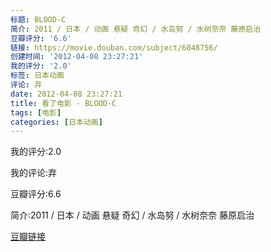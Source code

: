 ```yaml
---
标题: BLOOD-C
简介: 2011 / 日本 / 动画 悬疑 奇幻 / 水岛努 / 水树奈奈 藤原启治
豆瓣评分: '6.6'
链接: https://movie.douban.com/subject/6048756/
创建时间: '2012-04-08 23:27:21'
我的评分: '2.0'
标签: 日本动画
评论: 弃
date: 2012-04-08 23:27:21
title: 看了电影 - BLOOD-C
tags: [电影]
categories: [日本动画]
---
```


我的评分:2.0

我的评论:弃

豆瓣评分:6.6

简介:2011 / 日本 / 动画 悬疑 奇幻 / 水岛努 / 水树奈奈 藤原启治

[豆瓣链接](https://movie.douban.com/subject/6048756/)

